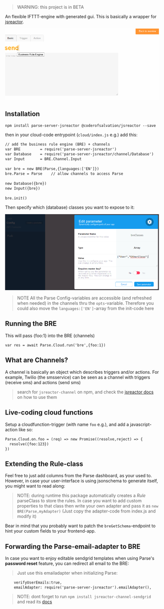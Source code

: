 > WARNING: this project is in BETA

An flexible IFTTT-engine with generated gui. 
This is basically a wrapper for [jsreactor](https://npmjs.com/package/@coderofsalvation/jsreactor).

![](https://raw.githubusercontent.com/coderofsalvation/parse-server-jsreactor/master/doc/bre.gif)

## Installation

    npm install parse-server-jsreactor @coderofsalvation/jsreactor --save

then in your cloud-code entrypoint (`cloud/index.js` e.g.) add this:

```
// add the business rule engine (BRE) + channels
var BRE         = require('parse-server-jsreactor')
var Database    = require('parse-server-jsreactor/channel/Database')
var Input       = BRE.Channel.Input 

var bre = new BRE(Parse,{languages:['EN']})
bre.Parse = Parse    // allow channels to access Parse

new Database({bre})
new Input({bre})

bre.init()
```

Then specify which (database) classes you want to expose to it:

![](https://raw.githubusercontent.com/coderofsalvation/parse-server-jsreactor/master/doc/config.png)


> NOTE All the Parse Config-variables are accessible (and refreshed when needed) in the channels thru the `opts`-variable.
Therefore you could also move the `languages:['EN']`-array from the init-code here


## Running the BRE

This will pass {foo:1} into the BRE (channels)
```
var res = await Parse.Cloud.run('bre',{foo:1})
```

## What are Channels?

A channel is basically an object which describes triggers and/or actions.
For example, Twilio (the smsservice) can be seen as a channel with triggers (receive sms) and actions (send sms)

> search for `jsreactor-channel` on npm, and check the [jsreactor docs](https://npmjs.com/package/@coderofsalvation/jsreactor) on how to use them    

## Live-coding cloud functions

Setup a cloudfunction-trigger (with name `foo` e.g.), and add a javascript-action like so:

```
Parse.Cloud.on.foo = (req) => new Promise((resolve,reject) => {
  resolve({foo:123})
})
```

## Extending the Rule-class

Feel free to just add columns from the Parse dashboard, as your used to.
However, in case your user-interface is using jsonschema to generate itself, you might want to read along:

> NOTE: during runtime this package automatically creates a *Rule* parseClass to store the rules. In case you want to add custom properties to that class then write your own adapter and pass it as `new BRE(Parse,myAdapter)` (Just copy the adapter-code from index.js and modify it)

Bear in mind that you probably want to patch the `breGetSchema`-endpoint to hint your custom fields to your frontend-app.

## Forwarding the Parse-email-adapter to BRE

In case you want to enjoy editable sendgrid templates when using Parse's  __password reset__ feature, you can redirect all email to the BRE:

> Just use this emailadapter when initializing Parse:

```
    verifyUserEmails:true,
    emailAdapter: require('parse-server-jsreactor').emailAdapter(),
```

> NOTE: dont forget to run `npm install jsreactor-channel-sendgrid` and read its [docs](https://npmjs.com/package/jsreactor-channel-sendgrid)